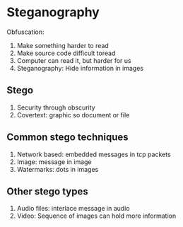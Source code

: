 # Steganography

Obfuscation:
1. Make something harder to read
1. Make source code difficult toread
1. Computer can read it, but harder for us
1. Steganography: Hide information in images

## Stego

1. Security through obscurity
1. Covertext: graphic so document or file

## Common stego techniques

1. Network based: embedded messages in tcp packets
1. Image: message in image
1. Watermarks: dots in images

## Other stego types

1. Audio files: interlace message in audio
1. Video: Sequence of images can hold more information
